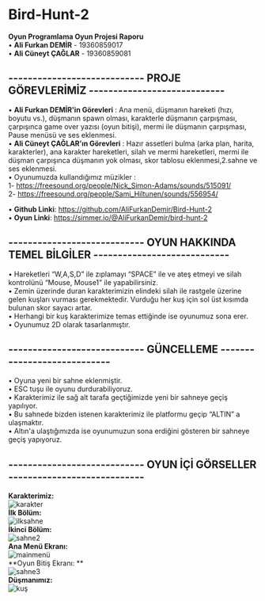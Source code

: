 # Bird-Hunt-2
**Oyun Programlama Oyun Projesi Raporu** <br/>
•  **Ali Furkan DEMİR** - 19360859017 <br/>
•  **Ali Cüneyt ÇAĞLAR** - 19360859081 <br/>

## ---------------------------- PROJE GÖREVLERİMİZ ---------------------------- <br/>
•	**Ali Furkan DEMİR'in Görevleri** : Ana menü, düşmanın hareketi (hızı, boyutu vs.), düşmanın spawn olması, karakterle düşmanın çarpışması, çarpışınca game over yazısı (oyun bitişi), mermi ile düşmanın çarpışması, Pause menüsü ve ses eklenmesi. <br/>
• **Ali Cüneyt ÇAĞLAR’ın Görevleri** : Hazır assetleri bulma (arka plan, harita, karakterler), ana karakter hareketleri, silah ve mermi hareketleri, mermi ile düşman çarpışınca düşmanın yok olması, skor tablosu eklenmesi,2.sahne ve ses eklenmesi. <br/>
• Oyunumuzda kullandığımız müzikler : <br/>
1- https://freesound.org/people/Nick_Simon-Adams/sounds/515091/ <br/>
2- https://freesound.org/people/Sami_Hiltunen/sounds/556954/ <br/>

•  **Github Linki**: https://github.com/AliFurkanDemir/Bird-Hunt-2 <br/>
•  **Oyun Linki**: https://simmer.io/@AliFurkanDemir/bird-hunt-2 <br/>

## ---------------------------- OYUN HAKKINDA TEMEL BİLGİLER ---------------------------- <br/>
• Hareketleri “W,A,S,D” ile zıplamayı “SPACE” ile ve ateş etmeyi ve silah kontrolünü “Mouse, Mouse1” ile yapabilirsiniz. <br/>
• Zemin üzerinde duran karakterimizin elindeki silah ile rastgele üzerine gelen kuşları vurması gerekmektedir. Vurduğu her kuş için sol üst kısımda bulunan skor sayacı artar. <br/>
• Herhangi bir kuş karakterimize temas ettiğinde ise oyunumuz sona erer. <br/>
• Oyunumuz 2D olarak tasarlanmıştır. <br/>

## ---------------------------- GÜNCELLEME ---------------------------- <br/>
•  Oyuna yeni bir sahne eklenmiştir. <br/>
•  ESC tuşu ile oyunu durdurabiliyoruz. <br/>
•  Karakterimiz ile sağ alt tarafa geçtiğimizde yeni bir sahneye geçiş yapılıyor. <br/>
•  Bu sahnede bizden istenen karakterimiz ile platformu geçip “ALTIN” a ulaşmaktır. <br/>
•  Altın'a ulaştığımızda ise oyunumuzun sona erdiğini gösteren bir sahneye geçiş yapıyoruz. <br/>

## ---------------------------- OYUN İÇİ GÖRSELLER ---------------------------- <br/>
**Karakterimiz:** <br/>
![karakter](https://user-images.githubusercontent.com/56188476/150697533-ea917bd5-d382-46a0-8314-1479c5fcda0c.PNG) <br/>
**İlk Bölüm:** <br/>
![ilksahne](https://user-images.githubusercontent.com/56188476/150697540-1dd924c9-2256-40b2-a9f7-83a801a5fe8b.PNG) <br/>
**İkinci Bölüm:** <br/>
![sahne2](https://user-images.githubusercontent.com/56188476/150697545-249b18d9-4acd-4607-87fb-74d849849975.PNG) <br/>
**Ana Menü Ekranı:** <br/>
![mainmenü](https://user-images.githubusercontent.com/56188476/150697547-c03b27d8-e3d0-4150-9b3c-e338c08d2e66.PNG) <br/>
**Oyun Bitiş Ekranı: ** <br/>
![sahne3](https://user-images.githubusercontent.com/56188476/150697551-f27d54b0-a940-4a41-9916-7e609a611f8d.PNG) <br/>
**Düşmanımız:** <br/>
![kuş](https://user-images.githubusercontent.com/56188476/150697565-e2ec90d0-fc21-40d6-80d6-ee62aaed5b9c.PNG) <br/>


